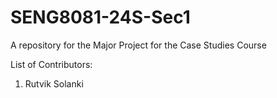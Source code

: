 # SENG8081-24S-Sec1
A repository for the Major Project for the Case Studies Course

List of Contributors:
1. Rutvik Solanki
